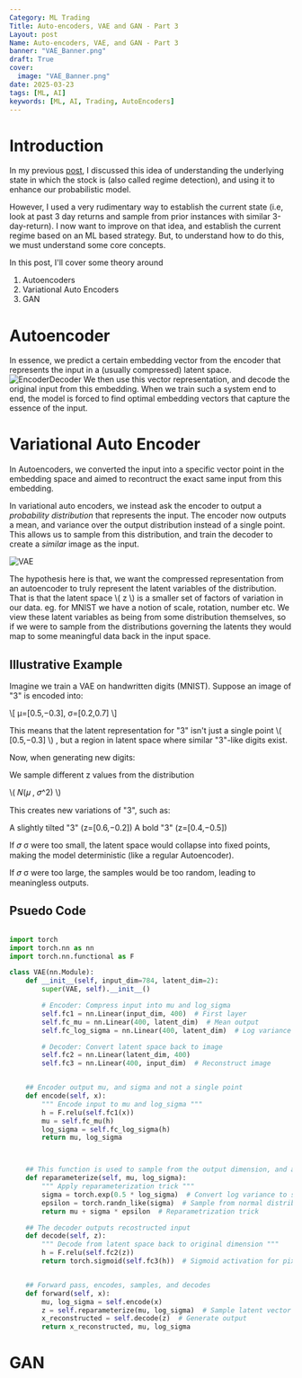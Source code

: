 ```yaml
---
Category: ML Trading
Title: Auto-encoders, VAE and GAN - Part 3 
Layout: post
Name: Auto-encoders, VAE, and GAN - Part 3
banner: "VAE_Banner.png"
draft: True
cover:
  image: "VAE_Banner.png"
date: 2025-03-23
tags: [ML, AI]
keywords: [ML, AI, Trading, AutoEncoders]
---
```


# Introduction

In my previous [post](https://kshitijbanerjee.com/2024/12/25/adventures-in-ml-trading-part-2/), I discussed this idea of understanding the underlying state in which the stock is (also called regime detection), and using it to enhance our probabilistic model. 

However, I used a very rudimentary way to establish the current state (i.e, look at past 3 day returns and sample from prior instances with similar 3-day-return). 
I now want to improve on that idea, and establish the current regime based on an ML based strategy. But, to understand how to do this, we must understand some core concepts. 

In this post, I'll cover some theory around

1. Autoencoders
2. Variational Auto Encoders
3. GAN


# Autoencoder

In essence, we predict a certain embedding vector from the encoder that represents the input in a (usually compressed) latent space.
![EncoderDecoder](/encoder_decoder.png)
We then use this vector representation, and decode the original input from this embedding. 
When we train such a system end to end, the model is forced to find optimal embedding vectors that capture the essence of the input.


# Variational Auto Encoder

In Autoencoders, we converted the input into a specific vector point in the embedding space and aimed to recontruct the exact same input from this embedding. 

In variational auto encoders, we instead ask the encoder to output a _probability distribution_ that represents the input. 
The encoder now outputs a mean, and variance over the output distribution instead of a single point. 
This allows us to sample from this distribution, and train the decoder to create a _similar_ image as the input.

![VAE](/vae.png)

The hypothesis here is that, we want the compressed representation from an autoencoder to truly represent the latent variables of the distribution. That is that the latent space \\( z \\) is a smaller set of
factors of variation in our data. eg. for MNIST we have a notion of scale, rotation, number etc. We view these latent variables as being from some distribution themselves, so if we were to sample from the distributions governing the latents they would map to some meaningful data back in the input space.


## Illustrative Example
Imagine we train a VAE on handwritten digits (MNIST). Suppose an image of "3" is encoded into:

\\[
  μ=[0.5,−0.3],  σ=[0.2,0.7]
\\]

This means that the latent representation for "3" isn't just a single point 
\\( [0.5,−0.3] \\) , but a region in latent space where similar "3"-like digits exist.

Now, when generating new digits:

We sample different 
z values from the distribution 

\\( 𝑁(𝜇 , 𝜎^2) \\)

This creates new variations of "3", such as:

A slightly tilted "3" (z=[0.6,−0.2])
A bold "3" (z=[0.4,−0.5])

If 𝜎 σ were too small, the latent space would collapse into fixed points, making the model deterministic (like a regular Autoencoder).

If 𝜎 σ were too large, the samples would be too random, leading to meaningless outputs.


## Psuedo Code

``` python

import torch
import torch.nn as nn
import torch.nn.functional as F

class VAE(nn.Module):
    def __init__(self, input_dim=784, latent_dim=2):
        super(VAE, self).__init__()

        # Encoder: Compress input into mu and log_sigma
        self.fc1 = nn.Linear(input_dim, 400)  # First layer
        self.fc_mu = nn.Linear(400, latent_dim)  # Mean output
        self.fc_log_sigma = nn.Linear(400, latent_dim)  # Log variance output

        # Decoder: Convert latent space back to image
        self.fc2 = nn.Linear(latent_dim, 400)  
        self.fc3 = nn.Linear(400, input_dim)  # Reconstruct image


    ## Encoder output mu, and sigma and not a single point
    def encode(self, x):
        """ Encode input to mu and log_sigma """
        h = F.relu(self.fc1(x))
        mu = self.fc_mu(h)
        log_sigma = self.fc_log_sigma(h)
        return mu, log_sigma



    ## This function is used to sample from the output dimension, and also enable gradients
    def reparameterize(self, mu, log_sigma):
        """ Apply reparameterization trick """
        sigma = torch.exp(0.5 * log_sigma)  # Convert log variance to standard deviation
        epsilon = torch.randn_like(sigma)  # Sample from normal distribution
        return mu + sigma * epsilon  # Reparametrization trick

    ## The decoder outputs recostructed input
    def decode(self, z):
        """ Decode from latent space back to original dimension """
        h = F.relu(self.fc2(z))
        return torch.sigmoid(self.fc3(h))  # Sigmoid activation for pixel values


    ## Forward pass, encodes, samples, and decodes
    def forward(self, x):
        mu, log_sigma = self.encode(x)
        z = self.reparameterize(mu, log_sigma)  # Sample latent vector
        x_reconstructed = self.decode(z)  # Generate output
        return x_reconstructed, mu, log_sigma

```





# GAN